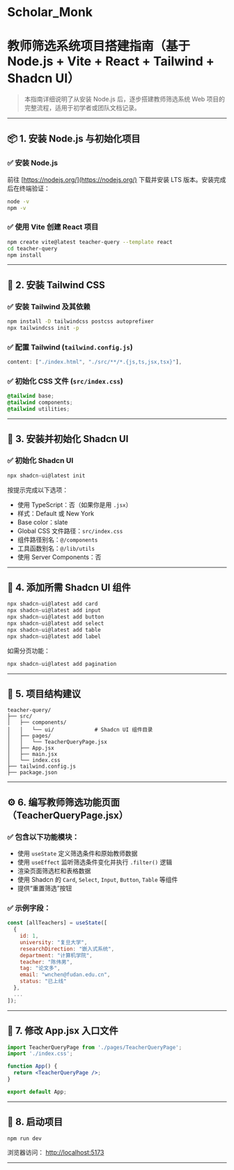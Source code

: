 # Scholar_Monk

# 教师筛选系统项目搭建指南（基于 Node.js + Vite + React + Tailwind + Shadcn UI）

> 本指南详细说明了从安装 Node.js 后，逐步搭建教师筛选系统 Web 项目的完整流程，适用于初学者或团队文档记录。

---

## 📦 1. 安装 Node.js 与初始化项目

### ✅ 安装 Node.js

前往 [https://nodejs.org/](https://nodejs.org/) 下载并安装 LTS 版本。安装完成后在终端验证：

```bash
node -v
npm -v
```

### ✅ 使用 Vite 创建 React 项目

```bash
npm create vite@latest teacher-query --template react
cd teacher-query
npm install
```

---

## 🧱 2. 安装 Tailwind CSS

### ✅ 安装 Tailwind 及其依赖

```bash
npm install -D tailwindcss postcss autoprefixer
npx tailwindcss init -p
```

### ✅ 配置 Tailwind (`tailwind.config.js`)

```js
content: ["./index.html", "./src/**/*.{js,ts,jsx,tsx}"],
```

### ✅ 初始化 CSS 文件 (`src/index.css`)

```css
@tailwind base;
@tailwind components;
@tailwind utilities;
```

---

## 🎨 3. 安装并初始化 Shadcn UI

### ✅ 初始化 Shadcn UI

```bash
npx shadcn-ui@latest init
```

按提示完成以下选项：

- 使用 TypeScript：否（如果你是用 `.jsx`）
- 样式：Default 或 New York
- Base color：slate
- Global CSS 文件路径：`src/index.css`
- 组件路径别名：`@/components`
- 工具函数别名：`@/lib/utils`
- 使用 Server Components：否

---

## 🧩 4. 添加所需 Shadcn UI 组件

```bash
npx shadcn-ui@latest add card
npx shadcn-ui@latest add input
npx shadcn-ui@latest add button
npx shadcn-ui@latest add select
npx shadcn-ui@latest add table
npx shadcn-ui@latest add label
```

如需分页功能：

```bash
npx shadcn-ui@latest add pagination
```

---

## 📁 5. 项目结构建议

```plaintext
teacher-query/
├── src/
│   ├── components/
│   │   └── ui/             # Shadcn UI 组件目录
│   ├── pages/
│   │   └── TeacherQueryPage.jsx
│   ├── App.jsx
│   ├── main.jsx
│   └── index.css
├── tailwind.config.js
├── package.json
```

---

## ⚙️ 6. 编写教师筛选功能页面（TeacherQueryPage.jsx）

### ✅ 包含以下功能模块：

- 使用 `useState` 定义筛选条件和原始教师数据
- 使用 `useEffect` 监听筛选条件变化并执行 `.filter()` 逻辑
- 渲染页面筛选栏和表格数据
- 使用 Shadcn 的 `Card`, `Select`, `Input`, `Button`, `Table` 等组件
- 提供“重置筛选”按钮

### ✅ 示例字段：

```js
const [allTeachers] = useState([
  {
    id: 1,
    university: "复旦大学",
    researchDirection: "嵌入式系统",
    department: "计算机学院",
    teacher: "陈伟男",
    tag: "论文多",
    email: "wnchen@fudan.edu.cn",
    status: "已上线"
  },
  ...
]);
```

---

## 🔗 7. 修改 App.jsx 入口文件

```jsx
import TeacherQueryPage from './pages/TeacherQueryPage';
import './index.css';

function App() {
  return <TeacherQueryPage />;
}

export default App;
```

---

## 🚀 8. 启动项目

```bash
npm run dev
```

浏览器访问： [http://localhost:5173](http://localhost:5173)

---

